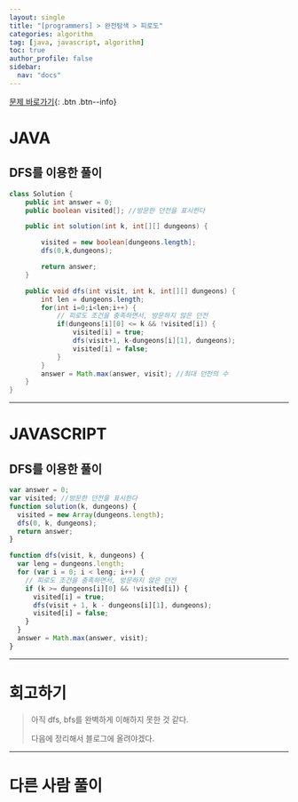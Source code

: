 ```yaml
---
layout: single
title: "[programmers] > 완전탐색 > 피로도"
categories: algorithm
tag: [java, javascript, algorithm]
toc: true
author_profile: false
sidebar:
  nav: "docs"
---
```


[문제 바로가기](https://school.programmers.co.kr/learn/courses/30/lessons/87946?language=javascript){: .btn .btn--info}

# JAVA

## DFS를 이용한 풀이

```java
class Solution {
	public int answer = 0;
	public boolean visited[]; //방문한 던전을 표시한다

	public int solution(int k, int[][] dungeons) {

		visited = new boolean[dungeons.length];
		dfs(0,k,dungeons);

		return answer;
	}

	public void dfs(int visit, int k, int[][] dungeons) {
		int len = dungeons.length;
		for(int i=0;i<len;i++) {
            // 피로도 조건을 충족하면서, 방문하지 않은 던전
			if(dungeons[i][0] <= k && !visited[i]) {
				visited[i] = true;
				dfs(visit+1, k-dungeons[i][1], dungeons);
				visited[i] = false;
			}
		}
		answer = Math.max(answer, visit); //최대 던전의 수
	}
}

```

---

# JAVASCRIPT

## DFS를 이용한 풀이

```js
var answer = 0;
var visited; //방문한 던전을 표시한다
function solution(k, dungeons) {
  visited = new Array(dungeons.length);
  dfs(0, k, dungeons);
  return answer;
}

function dfs(visit, k, dungeons) {
  var leng = dungeons.length;
  for (var i = 0; i < leng; i++) {
    // 피로도 조건을 충족하면서, 방문하지 않은 던전
    if (k >= dungeons[i][0] && !visited[i]) {
      visited[i] = true;
      dfs(visit + 1, k - dungeons[i][1], dungeons);
      visited[i] = false;
    }
  }
  answer = Math.max(answer, visit);
}
```

---

# 회고하기

> 아직 dfs, bfs를 완벽하게 이해하지 못한 것 같다.
>
> 다음에 정리해서 블로그에 올려야겠다.

---

# 다른 사람 풀이
